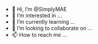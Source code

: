 - 👋 Hi, I’m @SimplyMAE
- 👀 I’m interested in ...
- 🌱 I’m currently learning ...
- 💞️ I’m looking to collaborate on ...
- 📫 How to reach me ...

<!---
SimplyMAE/SimplyMAE is a ✨ special ✨ repository because its `README.md` (this file) appears on your GitHub profile.
You can click the Preview link to take a look at your changes.
--->
